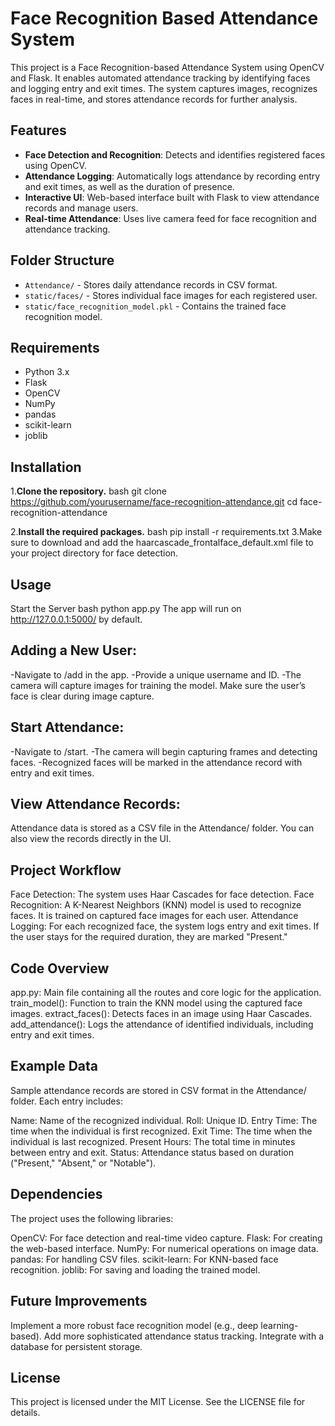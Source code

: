 # Face Recognition Based Attendance System
This project is a Face Recognition-based Attendance System using OpenCV and Flask. It enables automated attendance tracking by identifying faces and logging entry and exit times. The system captures images, recognizes faces in real-time, and stores attendance records for further analysis.

## Features
- **Face Detection and Recognition**: Detects and identifies registered faces using OpenCV.
- **Attendance Logging**: Automatically logs attendance by recording entry and exit times, as well as the duration of presence.
- **Interactive UI**: Web-based interface built with Flask to view attendance records and manage users.
- **Real-time Attendance**: Uses live camera feed for face recognition and attendance tracking.


## Folder Structure
- `Attendance/` - Stores daily attendance records in CSV format.
- `static/faces/` - Stores individual face images for each registered user.
- `static/face_recognition_model.pkl` - Contains the trained face recognition model.


## Requirements
- Python 3.x
- Flask
- OpenCV
- NumPy
- pandas
- scikit-learn
- joblib

## Installation
1.**Clone the repository.**
  bash
      git clone https://github.com/yourusername/face-recognition-attendance.git
      cd face-recognition-attendance

2.**Install the required packages.**
  bash
  pip install -r requirements.txt
3.Make sure to download and add the haarcascade_frontalface_default.xml file to your project directory for face detection.

## Usage
Start the Server
bash
python app.py
The app will run on http://127.0.0.1:5000/ by default.

## Adding a New User:

-Navigate to /add in the app.
-Provide a unique username and ID.
-The camera will capture images for training the model. Make sure the user’s face is clear during image capture.

## Start Attendance:
-Navigate to /start.
-The camera will begin capturing frames and detecting faces.
-Recognized faces will be marked in the attendance record with entry and exit times.

## View Attendance Records:

Attendance data is stored as a CSV file in the Attendance/ folder.
You can also view the records directly in the UI.

## Project Workflow
Face Detection: The system uses Haar Cascades for face detection.
Face Recognition: A K-Nearest Neighbors (KNN) model is used to recognize faces. It is trained on captured face images for each user.
Attendance Logging: For each recognized face, the system logs entry and exit times. If the user stays for the required duration, they are marked "Present."


## Code Overview
app.py: Main file containing all the routes and core logic for the application.
train_model(): Function to train the KNN model using the captured face images.
extract_faces(): Detects faces in an image using Haar Cascades.
add_attendance(): Logs the attendance of identified individuals, including entry and exit times.


## Example Data
Sample attendance records are stored in CSV format in the Attendance/ folder. Each entry includes:

Name: Name of the recognized individual.
Roll: Unique ID.
Entry Time: The time when the individual is first recognized.
Exit Time: The time when the individual is last recognized.
Present Hours: The total time in minutes between entry and exit.
Status: Attendance status based on duration ("Present," "Absent," or "Notable").


## Dependencies
The project uses the following libraries:

OpenCV: For face detection and real-time video capture.
Flask: For creating the web-based interface.
NumPy: For numerical operations on image data.
pandas: For handling CSV files.
scikit-learn: For KNN-based face recognition.
joblib: For saving and loading the trained model.


## Future Improvements
Implement a more robust face recognition model (e.g., deep learning-based).
Add more sophisticated attendance status tracking.
Integrate with a database for persistent storage.

## License
This project is licensed under the MIT License. See the LICENSE file for details.

